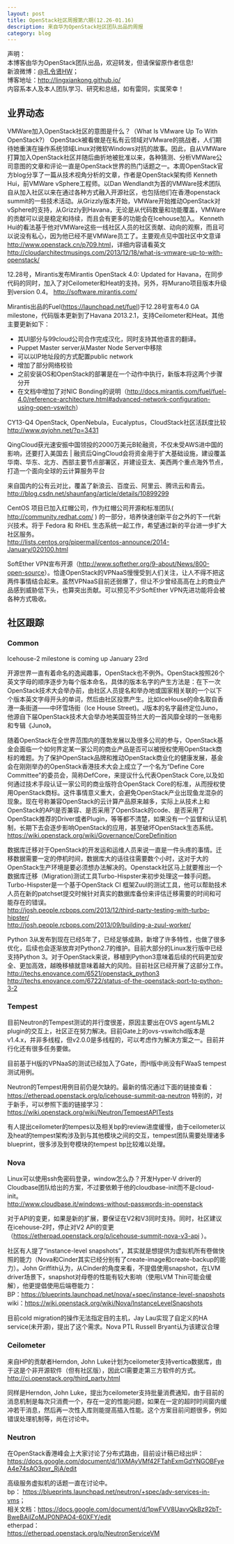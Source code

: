 ```yaml
---
layout: post
title: OpenStack社区周报第六期(12.26-01.16)
description: 来自华为OpenStack社区团队出品的周报
category: blog
---
```


声明：  
本博客由华为OpenStack团队出品，欢迎转发，但请保留原作者信息!  
新浪微博：[@孔令贤HW](http://weibo.com/lingxiankong)；  
博客地址：<http://lingxiankong.github.io/>  
内容系本人及本人团队学习、研究和总结，如有雷同，实属荣幸！

## 业界动态
VMWare加入OpenStack社区的意图是什么？（What Is VMware Up To With OpenStack?）
OpenStack被看做是在私有云领域对VMware的挑战者，人们期待她重演在操作系统领域Linux对微软Windows对抗的故事。因此，自从VMWare打算加入OpenStack社区并随后曲折地被批准以来，各种猜测、分析VMWare公司意图的文章和评论一直是OpenStack世界的热门话题之一。本周OpenStack官方blog分享了一篇从技术视角分析的文章，作者是OpenStack架构师 Kenneth Hui，前VMWare vSphere工程师。以Dan Wendlandt为首的VMWare技术团队自从加入社区以来在通过各种方式融入开源社区，也包括他们在香港openstack summit的一些技术活动。从Grizzly版本开始，VMWare开始推动OpenStack对vSphere的支持，从Grizzly到Havana，无论是从代码数量和功能覆盖，VMWare的贡献可以说是稳定和持续，而且会有更多的功能会在Icehouse加入。 Kenneth Hui的看法基于他对VMWare这些一线社区人员的社区贡献、动向的观察，而且可以说没有私心，因为他已经不是VMWare员工了。主要观点见中国社区中文意译<http://www.openstack.cn/p709.html>，详细内容请看英文  <http://cloudarchitectmusings.com/2013/12/18/what-is-vmware-up-to-with-openstack/>

12.28号，Mirantis发布Mirantis OpenStack 4.0: Updated for Havana，在同步代码的同时，加入了对Ceilometer和Heat的支持。另外，将Murano项目版本升级到version 0.4。  <http://software.mirantis.com/>

Mirantis出品的Fuel(<https://launchpad.net/fuel>)于12.28号宣布4.0 GA milestone，代码版本更新到了Havana 2013.2.1，支持Ceilometer和Heat。其他主要更新如下：  
- 其UI部分与99cloud公司合作完成汉化，同时支持其他语言的翻译。  
- Puppet Master server从Master Node Server中移除  
- 可以以IP地址段的方式配置public network  
- 增加了部分网络校验  
- 之前安装OS和OpenStack的部署是在一个动作中执行，新版本将这两个步骤分开  
- 在文档中增加了对NIC Bonding的说明（<http://docs.mirantis.com/fuel/fuel-4.0/reference-architecture.html#advanced-network-configuration-using-open-vswitch>）  

CY13-Q4 OpenStack, OpenNebula，Eucalyptus，CloudStack社区活跃度比较  
<http://www.qyjohn.net/?p=3431>

QingCloud获光速安振中国领投的2000万美元B轮融资，不仅未受AWS进中国的影响，还要打入美国去 | 融资后QingCloud会将资金用于扩大基础设施，建设覆盖华南、华东、北方、西部主要节点部署区，并建设亚太、美西两个重点海外节点，打造一个面向全球的云计算服务平台

来自国内的公有云对比，覆盖了新浪云、百度云、阿里云、腾讯云和青云。  
<http://blog.csdn.net/shaunfang/article/details/10899299>

CentOS 项目已加入红帽公司，作为红帽公司开源和标准团队( <http://community.redhat.com/> ) 的一部分，培养快速创新平台之外的下一代新兴技术。将于 Fedora 和 RHEL 生态系统一起工作，希望通过新的平台进一步扩大社区服务。  
<http://lists.centos.org/pipermail/centos-announce/2014-January/020100.html>

SoftEther VPN宣布开源（<http://www.softether.org/9-about/News/800-open-source>）。恰逢OpenStack的VPNaaS慢慢受到人们关注，让人不得不把这两件事情结合起来。虽然VPNaaS目前还弱爆了，但让不少曾经高高在上的商业产品感到威胁低下头，也算突出贡献。可以预见不少SoftEther VPN先进功能将会被各种方式吸收。

## 社区跟踪

### Common
Icehouse-2 milestone is coming up January 23rd

开源世界一直有着命名的逸闻趣事，OpenStack也不例外。OpenStack按照26个英文字母的顺序逐步为每个版本命名，具体的版本名字的产生方法是：在下一次OpenStack技术大会举办前，由社区人员提名和举办地或国家相关联的一个以下个版本英文字母开头的单词，然后由社区投票产生。比如IceHouse的命名取自香港一条街道——中环雪场街（Ice House Street)。J版本的名字最终定位Juno，他源自下届OpenStack技术大会举办地美国亚特兰大的一首风靡全球的一张电影和专辑《Juno》。

随着OpenStack在全世界范围内的蓬勃发展以及很多公司的参与，OpenStack基金会面临一个如何界定某一家公司的商业产品是否可以被授权使用OpenStack商标的难题。为了保护OpenStack品牌和推动OpenStack商业化的健康发展，基金会在刚刚举办的OpenStack香港技术大会上成立了一个名为“Define Core Committee”的委员会，简称DefCore，来提议什么代表OpenStack Core,以及如何通过技术手段认证一家公司的商业版符合OpenStack Core的标准，从而授权使用OpenStack商标。这件事情意义重大，会避免OpenStack产业出现鱼龙混杂的现象。现在号称兼容OpenStack的云计算产品原来越多，实际上从技术上和OpenStack的API是否兼容、是否采用了OpenStack的code、是否采用了OpenStack推荐的Driver或者Plugin，等等都不清楚，如果没有一个监督和认证机制，长期下去会逐步影响OpenStack的应用，甚至破坏OpenStack生态系统。  
<https://wiki.openstack.org/wiki/Governance/CoreDefinition>

数据库迁移对于OpenStack的开发运和运维人员来说一直是一件头疼的事情。迁移数据需要一定的停机时间，数据库大的话往往需要数个小时，这对于大的OpenStack生产环境是要必须想办法解决的。Openstack社区马上就要推出一个数据库迁移（Migration)测试工具Turbo-Hispster来初步处理这一棘手问题。Turbo-Hispster是一个基于OpenStack CI 框架Zuul的测试工具，他可以帮助技术人员在新的patchset提交时候针对真实的数据库备份来评估迁移需要的时间和可能存在的错误。  
<http://josh.people.rcbops.com/2013/12/third-party-testing-with-turbo-hipster/>  
<http://josh.people.rcbops.com/2013/09/building-a-zuul-worker/>  

Python 3从发布到现在已经5年了，已经足够成熟，新增了许多特性，也做了很多优化，后续也会逐渐放弃对Python2.7的维护。目前大部分的Linux发行版中已经支持Python 3。对于OpenStack来说，移植到Python3意味着后续的代码更加安全、更加高效，越晚移植就意味着越大的风险。目前社区已经开展了这部分工作。  
<http://techs.enovance.com/6521/openstack_python3>  
<http://techs.enovance.com/6722/status-of-the-openstack-port-to-python-3-2>

### Tempest
目前Neutron的Tempest测试的并行度很差，原因主要出在OVS agent与ML2 plugin的交互上，社区正在努力解决。目前Gate上的ovs-vswitchd版本是v1.4.x，并非多线程，但v2.0.0是多线程的，可以考虑作为解决方案之一。目前并行化还有很多任务要做。

目前基于H版的VPNaaS的测试已经加入了Gate，而H版中尚没有FWaaS tempest测试用例。

Neutron的Tempest用例目前仍是欠缺的。最新的情况通过下面的链接查看：  
<https://etherpad.openstack.org/p/icehouse-summit-qa-neutron>
特别的，对于新手，可以参照下面的链接学习：  
<https://wiki.openstack.org/wiki/Neutron/TempestAPITests>

有人提出ceilometer的tempes以及相关bp的review进度缓慢，由于ceilometer以及heat的tempest架构涉及到与其他模块之间的交互，tempest团队需要处理诸多blueprint，很多涉及到夸模块的tempest bp比较难以处理。

### Nova
Linux可以使用ssh免密码登录，window怎么办？开发Hyper-V driver的Cloudbase团队给出的方案，不过要依赖于他的cloudbase-init而不是cloud-init。  
<http://www.cloudbase.it/windows-without-passwords-in-openstack>

对于API的变更，如果是新的扩展，要保证在V2和V3同时支持。同时，社区建议在icehouse-2时，停止对V2 API的变更（<https://etherpad.openstack.org/p/icehouse-summit-nova-v3-api> ）。

社区有人提了“instance-level snapshots”，其实就是想提供为虚拟机所有卷做快照的能力（Nova和Cinder其实已经分别有了create-image和create-backup的能力）。John Griffith认为，从Cinder的角度来看，不提倡使用snapshot，在LVM driver场景下，snapshot对母卷的性能有较大影响（使用LVM Thin可能会缓解），他更提倡使用后端卷能力：  
BP：<https://blueprints.launchpad.net/nova/+spec/instance-level-snapshots>  
wiki：<https://wiki.openstack.org/wiki/Nova/InstanceLevelSnapshots>

目前cold migration的操作无法指定目的主机，Jay Lau实现了自定义的HA service(未开源)，提出了这个需求。Nova PTL Russell Bryant认为该建议合理

### Ceilometer
来自HP的贡献者Herndon, John Luke计划为ceilometer支持vertica数据库，由于这是个非开源软件（但有社区版），因此CI需要走第三方软件的方式。  
<http://ci.openstack.org/third_party.html>

同样是Herndon, John Luke，提出为ceilometer支持批量消费通知，由于目前的消息机制是每次只消费一个，存在一定的性能问题，如果在一定的超时时间窗内缓冲若干消息，然后再一次性入库则能提高插入性能。这个方案目前问题很多，例如错误处理机制等，尚在讨论中。

### Neutron
在OpenStack香港峰会上大家讨论了分布式路由，目前设计稿已经出炉：  
<https://docs.google.com/document/d/1iXMAyVMf42FTahExmGdYNGOBFyeA4e74sAO3pvr_RjA/edit>

高级服务虚拟机的话题一直在讨论中。  
bp：
<https://blueprints.launchpad.net/neutron/+spec/adv-services-in-vms>；  
相关文档：<https://docs.google.com/document/d/1pwFVV8UavvQkBz92bT-BweBAiIZoMJP0NPAO4-60XFY/edit>  
etherpad：  
<https://etherpad.openstack.org/p/NeutronServiceVM>

